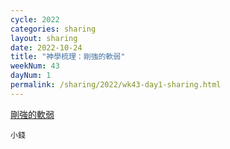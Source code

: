 ```yaml
---
cycle: 2022
categories: sharing
layout: sharing
date: 2022-10-24
title: "神學梳理：剛強的軟弱"
weekNum: 43
dayNum: 1
permalink: /sharing/2022/wk43-day1-sharing.html
---
```


[剛強的軟弱](https://eccseattle.github.io/media/sharing/2022/wk043/2022-10-24-bin.m4a)

`小錢`

